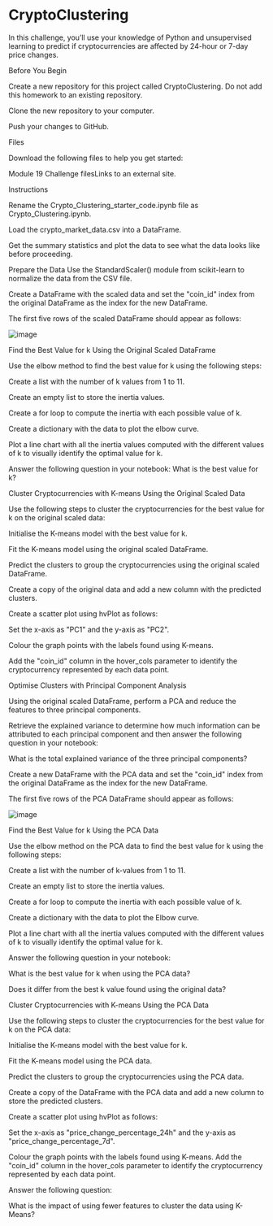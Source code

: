 # CryptoClustering

In this challenge, you’ll use your knowledge of Python and unsupervised learning to predict if cryptocurrencies are affected by 24-hour or 7-day price changes.

Before You Begin

Create a new repository for this project called CryptoClustering. Do not add this homework to an existing repository.

Clone the new repository to your computer.

Push your changes to GitHub.

Files

Download the following files to help you get started:

Module 19 Challenge filesLinks to an external site.

Instructions

Rename the Crypto_Clustering_starter_code.ipynb file as Crypto_Clustering.ipynb.

Load the crypto_market_data.csv into a DataFrame.

Get the summary statistics and plot the data to see what the data looks like before proceeding.

Prepare the Data
Use the StandardScaler() module from scikit-learn to normalize the data from the CSV file.

Create a DataFrame with the scaled data and set the "coin_id" index from the original DataFrame as the index for the new DataFrame.

The first five rows of the scaled DataFrame should appear as follows:

![image](https://github.com/Ngot97/CryptoClustering/assets/150645979/04149646-9471-4d70-829f-7f75e185b20f)

Find the Best Value for k Using the Original Scaled DataFrame

Use the elbow method to find the best value for k using the following steps:

Create a list with the number of k values from 1 to 11.

  Create an empty list to store the inertia values.
  
  Create a for loop to compute the inertia with each possible value of k.
  
  Create a dictionary with the data to plot the elbow curve.
  
  Plot a line chart with all the inertia values computed with the different values of k to visually identify the optimal value for k.
  
  Answer the following question in your notebook: What is the best value for k?
  
  Cluster Cryptocurrencies with K-means Using the Original Scaled Data

Use the following steps to cluster the cryptocurrencies for the best value for k on the original scaled data:

  Initialise the K-means model with the best value for k.
  
  Fit the K-means model using the original scaled DataFrame.
  
  Predict the clusters to group the cryptocurrencies using the original scaled DataFrame.
  
  Create a copy of the original data and add a new column with the predicted clusters.
  
  Create a scatter plot using hvPlot as follows:
  
  Set the x-axis as "PC1" and the y-axis as "PC2".
  
  Colour the graph points with the labels found using K-means.
  
  Add the "coin_id" column in the hover_cols parameter to identify the cryptocurrency represented by each data point.
  
  Optimise Clusters with Principal Component Analysis
  
  Using the original scaled DataFrame, perform a PCA and reduce the features to three principal components.

Retrieve the explained variance to determine how much information can be attributed to each principal component and then answer the following question in your notebook:

  What is the total explained variance of the three principal components?

Create a new DataFrame with the PCA data and set the "coin_id" index from the original DataFrame as the index for the new DataFrame.

  The first five rows of the PCA DataFrame should appear as follows:

![image](https://github.com/Ngot97/CryptoClustering/assets/150645979/a117a759-a09c-468f-a174-d787c2a15aa1)

Find the Best Value for k Using the PCA Data

Use the elbow method on the PCA data to find the best value for k using the following steps:

  Create a list with the number of k-values from 1 to 11.
  
  Create an empty list to store the inertia values.
  
  Create a for loop to compute the inertia with each possible value of k.
  
  Create a dictionary with the data to plot the Elbow curve.
  
  Plot a line chart with all the inertia values computed with the different values of k to visually identify the optimal value for k.
  
  Answer the following question in your notebook:
  
  What is the best value for k when using the PCA data?
  
  Does it differ from the best k value found using the original data?
  
  Cluster Cryptocurrencies with K-means Using the PCA Data

Use the following steps to cluster the cryptocurrencies for the best value for k on the PCA data:

  Initialise the K-means model with the best value for k.
  
  Fit the K-means model using the PCA data.

  Predict the clusters to group the cryptocurrencies using the PCA data.
  
  Create a copy of the DataFrame with the PCA data and add a new column to store the predicted clusters.
  
  Create a scatter plot using hvPlot as follows:
  
  Set the x-axis as "price_change_percentage_24h" and the y-axis as "price_change_percentage_7d".
  
  Colour the graph points with the labels found using K-means.
  Add the "coin_id" column in the hover_cols parameter to identify the cryptocurrency represented by each data point.
  
Answer the following question:

What is the impact of using fewer features to cluster the data using K-Means?
